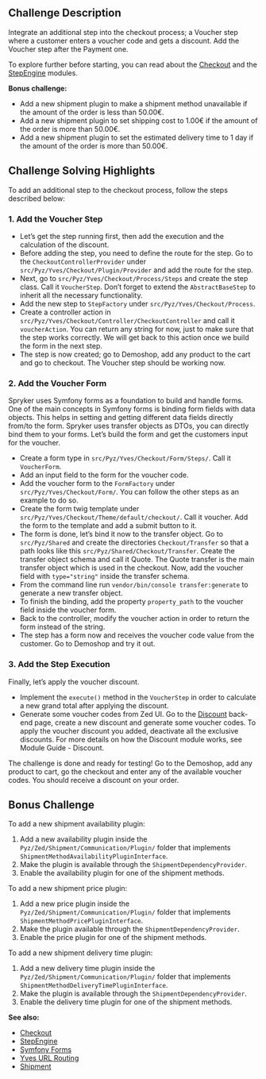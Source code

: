 ## Challenge Description
Integrate an additional step into the checkout process; a Voucher step where a customer enters a voucher code and gets a discount. Add the Voucher step after the Payment one.

To explore further before starting, you can read about the [Checkout](https://documentation.spryker.com/capabilities/checkout/multi-step_checkout/checkout-steps-201903.htm) and the [StepEngine](https://documentation.spryker.com/capabilities/order_management/step_engine/step-engine.htm) modules.

**Bonus challenge:**

* Add a new shipment plugin to make a shipment method unavailable if the amount of the order is less than 50.00€.
* Add a new shipment plugin to set shipping cost to 1.00€ if the amount of the order is more than 50.00€.
* Add a new shipment plugin to set the estimated delivery time to 1 day if the amount of the order is more than 50.00€.

## Challenge Solving Highlights
To add an additional step to the checkout process, follow the steps described below:

### 1. Add the Voucher Step

* Let’s get the step running first, then add the execution and the calculation of the discount.
* Before adding the step, you need to define the route for the step. Go to the `CheckoutControllerProvider` under `src/Pyz/Yves/Checkout/Plugin/Provider` and add the route for the step.
* Next, go to `src/Pyz/Yves/Checkout/Process/Steps` and create the step class. Call it `VoucherStep`. Don’t forget to extend the `AbstractBaseStep` to inherit all the necessary functionality.
* Add the new step to `StepFactory` under `src/Pyz/Yves/Checkout/Process`.
* Create a controller action in `src/Pyz/Yves/Checkout/Controller/CheckoutController` and call it `voucherAction`. You can return any string for now, just to make sure that the step works correctly. We will get back to this action once we build the form in the next step.
* The step is now created; go to Demoshop, add any product to the cart and go to checkout. The Voucher step should be working now.

### 2. Add the Voucher Form
Spryker uses Symfony forms as a foundation to build and handle forms. One of the main concepts in Symfony forms is binding form fields with data objects. This helps in setting and getting different data fields directly from/to the form. Spryker uses transfer objects as DTOs, you can directly bind them to your forms. Let’s build the form and get the customers input for the voucher.

* Create a form type in `src/Pyz/Yves/Checkout/Form/Steps/`. Call it `VoucherForm`.
* Add an input field to the form for the voucher code.
* Add the voucher form to the `FormFactory` under `src/Pyz/Yves/Checkout/Form/`. You can follow the other steps as an example to do so.
* Create the form twig template under `src/Pyz/Yves/Checkout/Theme/default/checkout/`. Call it voucher. Add the form to the template and add a submit button to it.
* The form is done, let’s bind it now to the transfer object. Go to `src/Pyz/Shared` and create the directories `Checkout/Transfer` so that a path looks like this `src/Pyz/Shared/Checkout/Transfer`. Create the transfer object schema and call it Quote. The Quote transfer is the main transfer object which is used in the checkout. Now, add the voucher field with `type="string"` inside the transfer schema.
* From the command line run `vendor/bin/console transfer:generate` to generate a new transfer object.
* To finish the binding, add the property `property_path` to the voucher field inside the voucher form.
* Back to the controller, modify the voucher action in order to return the form instead of the string.
* The step has a form now and receives the voucher code value from the customer. Go to Demoshop and try it out.

### 3. Add the Step Execution
Finally, let’s apply the voucher discount.

* Implement the `execute()` method in the `VoucherStep` in order to calculate a new grand total after applying the discount.
* Generate some voucher codes from Zed UI. Go to the [Discount](http://zed.de.demoshop.local/discount/index/list) back-end page, create a new discount and generate some voucher codes. To apply the voucher discount you added, deactivate all the exclusive discounts. For more details on how the Discount module works, see Module Guide - Discount.<!-- (https://documentation.spryker.com/module_guide/spryker/discount.htm).-->

The challenge is done and ready for testing! Go to the Demoshop, add any product to cart, go the checkout and enter any of the available voucher codes. You should receive a discount on your order.

## Bonus Challenge
To add a new shipment availability plugin:

1. Add a new availability plugin inside the `Pyz/Zed/Shipment/Communication/Plugin/` folder that implements `ShipmentMethodAvailabilityPluginInterface`.
2. Make the plugin is available through the `ShipmentDependencyProvider`.
3. Enable the availability plugin for one of the shipment methods.

To add a new shipment price plugin:

1. Add a new price plugin inside the `Pyz/Zed/Shipment/Communication/Plugin/` folder that implements `ShipmentMethodPricePluginInterface`.
2. Make the plugin available through the `ShipmentDependencyProvider`.
3. Enable the price plugin for one of the shipment methods.

To add a new shipment delivery time plugin:

1. Add a new delivery time plugin inside the `Pyz/Zed/Shipment/Communication/Plugin/` folder that implements `ShipmentMethodDeliveryTimePluginInterface`.
2. Make the plugin is available through the `ShipmentDependencyProvider`.
3. Enable the delivery time plugin for one of the shipment methods.

**See also:**

* [Checkout](https://documentation.spryker.com/capabilities/checkout/checkout.htm)
* [StepEngine](https://documentation.spryker.com/capabilities/order_management/step_engine/step-engine.htm)
* [Symfony Forms](https://documentation.spryker.com/tutorials/advanced/t-working-forms.htm)
* [Yves URL Routing](https://documentation.spryker.com/yves/yves-url-routing.htm)
* [Shipment](https://documentation.spryker.com/capabilities/shipment/shipment.htm)